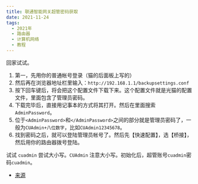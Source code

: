 ```yaml
---
title: 联通智能网关超管密码获取
date: 2021-11-24
tags:
  - 2021年
  - 路由器
  - 计算机网络
  - 教程
---
```


回家试试。

1. 第一，先用你的普通帐号登录（猫的后面板上写的）
2. 然后再在浏览器地址栏里输入：`http://192.168.1.1/backupsettings.conf`
3. 按下回车键后，将会把这个配置文件下载下来。这个配置文件就是光猫的配置文件，里面包含了管理员密码。
4. 下载完毕后，直接用记事本的方式将其打开。然后在里面搜索`AdminPassword`。
5. 位于`<AdminPassword>`和`</AdminPassword>`之间的部分就是管理员密码了，一般为`CUAdmin+八位数字`，比如`CUAdmin12345678`。
6. 找到密码之后，就可以登陆管理员帐号了。然后先【快速配置】，选【桥接】，然后用你的路由器拨号登陆。

试试 `cuadmin` 尝试大小写。`CUAdmin` 注意大小写。初始化后，超管账号`cuadmin`密码`cuadmin`。

- [来源](https://tieba.baidu.com/p/5937332494?pn=1)
